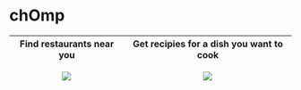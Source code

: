 # chOmp


| Find restaurants near you </br></br> ![](assets/findfood.gif)   | Get recipies for a dish you want to cook </br></br> ![](assets/letscook.gif)  |
|---|---|





